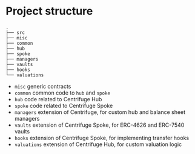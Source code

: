 # Project structure
```
.
├── src
├── misc
├── common
├── hub
├── spoke
├── managers
├── vaults
├── hooks
└── valuations
```

- `misc` generic contracts
- `common` common code to `hub` and `spoke`
- `hub` code related to Centrifuge Hub
- `spoke` code related to Centrifuge Spoke
- `managers` extension of Centrifuge, for custom hub and balance sheet managers
- `vaults` extension of Centrifuge Spoke, for ERC-4626 and ERC-7540 vaults
- `hooks` extension of Centrifuge Spoke, for implementing transfer hooks
- `valuations` extension of Centrifuge Hub, for custom valuation logic

